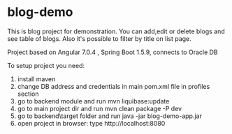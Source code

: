 # blog-demo

This is blog project for demonstration. You can add,edit or delete blogs and see table of blogs. Also it's possible to filter by title on list page.

Project based on Angular 7.0.4 , Spring Boot 1.5.9, connects to Oracle DB

To setup project you need:

1. install maven
2. change DB address and credentials in main pom.xml file in profiles section
3. go to backend module and run mvn liquibase:update
4. go to main project dir and run mvn clean package -P dev
5. go to backend\target folder and run java -jar blog-demo-app.jar
6. open project in browser: type http://localhost:8080
